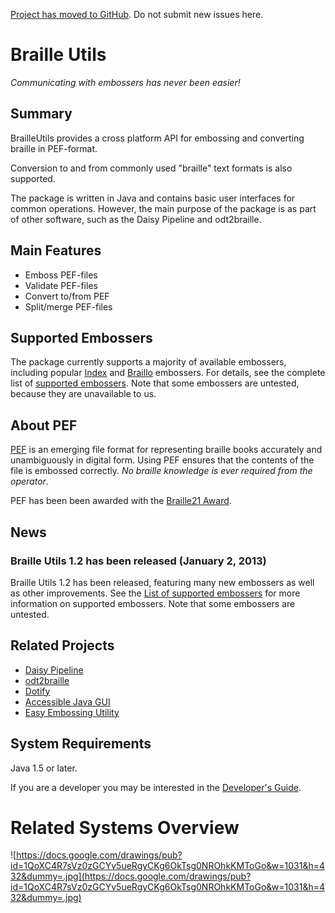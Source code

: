 [Project has moved to GitHub](https://github.com/joeha480/brailleutils). Do not submit new issues here.

# Braille Utils #
_Communicating with embossers has never been easier!_

## Summary ##
BrailleUtils provides a cross platform API for embossing and converting braille in PEF-format.

Conversion to and from commonly used "braille" text formats is also supported.

The package is written in Java and contains basic user interfaces for common operations. However, the main purpose of the package is as part of other software, such as the Daisy Pipeline and odt2braille.

## Main Features ##
  * Emboss PEF-files
  * Validate PEF-files
  * Convert to/from PEF
  * Split/merge PEF-files

## Supported Embossers ##
The package currently supports a majority of available embossers, including popular [Index](http://www.indexbraille.com/) and [Braillo](http://www.braillo.com/) embossers. For details, see the complete list of [supported embossers](SupportedEmbossers.md). Note that some embossers are untested, because they are unavailable to us.

## About PEF ##
[PEF](http://pef-format.org) is an emerging file format for representing braille books accurately and unambiguously in digital form. Using PEF ensures that the contents of the file is embossed correctly. _No braille knowledge is ever required from the operator_.

PEF has been been awarded with the [Braille21 Award](http://www.braille21.net/en/programme).

## News ##

### Braille Utils 1.2 has been released (January 2, 2013) ###
Braille Utils 1.2 has been released, featuring many new embossers as well as other improvements. See the [List of supported embossers](http://code.google.com/p/brailleutils/wiki/SupportedEmbossers) for more information on supported embossers. Note that some embossers are untested.

## Related Projects ##
  * [Daisy Pipeline](http://www.daisy.org/pipeline)
  * [odt2braille](http://odt2braille.sourceforge.net/index.html)
  * [Dotify](http://code.google.com/p/dotify/)
  * [Accessible Java GUI](http://code.google.com/p/ajui/)
  * [Easy Embossing Utility](http://code.google.com/p/e2u/)

## System Requirements ##
Java 1.5 or later.

If you are a developer you may be interested in the [Developer's Guide](DevelopersGuide.md).

# Related Systems Overview #
![https://docs.google.com/drawings/pub?id=1QoXC4R7sVz0zGCYv5ueRgyCKg6OkTsg0NROhkKMToGo&w=1031&h=432&dummy=.jpg](https://docs.google.com/drawings/pub?id=1QoXC4R7sVz0zGCYv5ueRgyCKg6OkTsg0NROhkKMToGo&w=1031&h=432&dummy=.jpg)